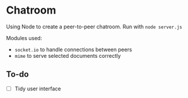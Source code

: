 # Chatroom
Using Node to create a peer-to-peer chatroom. Run with `node server.js`

Modules used:
- `socket.io` to handle connections between peers
- `mime` to serve selected documents correctly 

## To-do
- [ ] Tidy user interface
